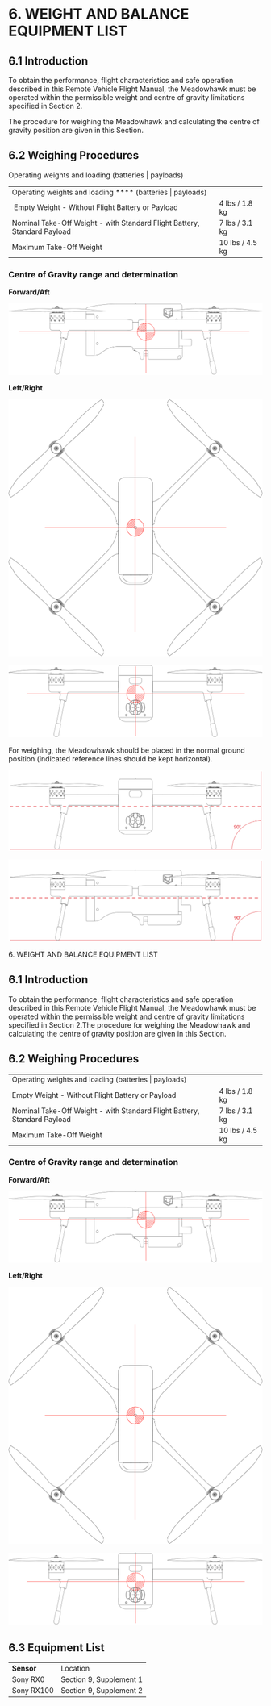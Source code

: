 # 6. WEIGHT AND BALANCE EQUIPMENT LIST

## **6.1 Introduction**

To obtain the performance, flight characteristics and safe operation described in this Remote Vehicle Flight Manual, the Meadowhawk must be operated within the permissible weight and centre of gravity limitations specified in Section 2.

The procedure for weighing the Meadowhawk and calculating the centre of gravity position are given in this Section.

## **6.2 Weighing Procedures**

Operating weights and loading (batteries | payloads)

|                                                                          |                 |
| ------------------------------------------------------------------------ | --------------- |
| Operating weights and loading **** (batteries \| payloads) ​             |                 |
| ​ Empty Weight - Without Flight Battery or Payload                       | 4 lbs / 1.8 kg  |
| Nominal Take-Off Weight - with Standard Flight Battery, Standard Payload | 7 lbs / 3.1 kg  |
| Maximum Take-Off Weight                                                  | 10 lbs / 4.5 kg |

### **Centre of Gravity range and determination**

**Forward/Aft**

![](../../../../../../.gitbook/assets/meadowhawk-2-side-CoG.jpeg)

**Left/Right**

![](../../../../../../.gitbook/assets/meadowhawk-2-top-CoG-1.jpeg)

![](../../../../../../.gitbook/assets/meadowhawk-2-front-CoG.jpeg)

For weighing, the Meadowhawk should be placed in the normal ground position (indicated reference lines should be kept horizontal).

![](../../../../../../.gitbook/assets/level-front.jpeg)

![](../../../../../../.gitbook/assets/level-side.jpeg)

6\. WEIGHT AND BALANCE EQUIPMENT LIST

## **6.1 Introduction** <a href="#6.1-introduction" id="6.1-introduction"></a>

To obtain the performance, flight characteristics and safe operation described in this Remote Vehicle Flight Manual, the Meadowhawk must be operated within the permissible weight and centre of gravity limitations specified in Section 2.The procedure for weighing the Meadowhawk and calculating the centre of gravity position are given in this Section.

## **6.2 Weighing Procedures**

|                                                                          |                 |
| ------------------------------------------------------------------------ | --------------- |
| Operating weights and loading (batteries \| payloads)                    |                 |
| Empty Weight - Without Flight Battery or Payload                         | 4 lbs / 1.8 kg  |
| Nominal Take-Off Weight - with Standard Flight Battery, Standard Payload | 7 lbs / 3.1 kg  |
| Maximum Take-Off Weight                                                  | 10 lbs / 4.5 kg |

### **Centre of Gravity range and determination**

**Forward/Aft**

![](../../../../../../.gitbook/assets/meadowhawk-2-side-CoG.jpeg)

**Left/Right**

![](../../../../../../.gitbook/assets/meadowhawk-2-top-CoG-1.jpeg)

![](../../../../../../.gitbook/assets/meadowhawk-2-front-CoG.jpeg)

## **6.3 Equipment List**

|            |                         |
| ---------- | ----------------------- |
| **Sensor** | Location                |
| Sony RX0   | Section 9, Supplement 1 |
| Sony RX100 | Section 9, Supplement 2 |
